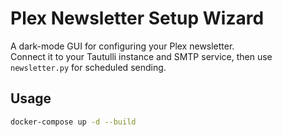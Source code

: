 # Plex Newsletter Setup Wizard

A dark-mode GUI for configuring your Plex newsletter.  
Connect it to your Tautulli instance and SMTP service, then use `newsletter.py` for scheduled sending.

## Usage

```bash
docker-compose up -d --build
